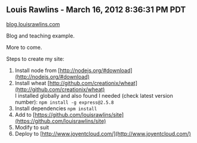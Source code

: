 ## Louis Rawlins - March 16, 2012 8:36:31 PM PDT

[blog.louisrawlins.com](http://blog.louisrawlins.com/)

Blog and teaching example.

More to come.

Steps to create my site:

1. Install node from [http://nodejs.org/#download](http://nodejs.org/#download)
1. Install wheat [http://github.com/creationix/wheat](http://github.com/creationix/wheat)<br>
    I installed globally and also found I needed (check latest version number): `npm install -g express@2.5.8`
1. Install dependencies `npm install`
1. Add to [https://github.com/louisrawlins/site](https://github.com/louisrawlins/site)
1. Modify to suit
1. Deploy to [http://www.joyentcloud.com/](http://www.joyentcloud.com/)

